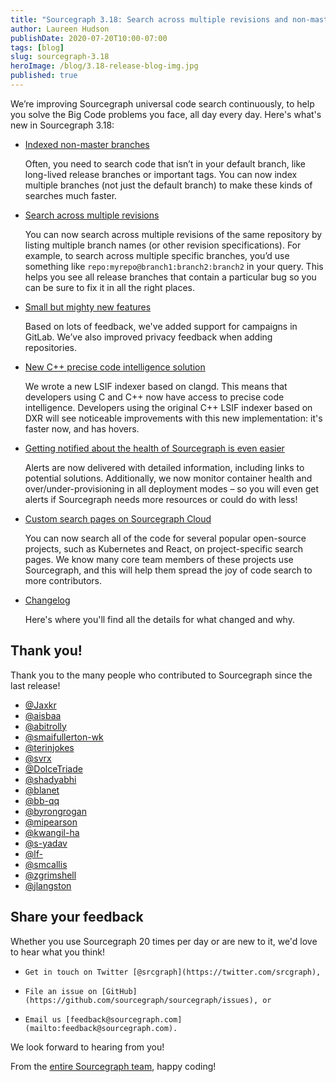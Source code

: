 ```yaml
---
title: "Sourcegraph 3.18: Search across multiple revisions and non-master branches, custom search pages, campaigns now support GitLab, new C++ precise code intelligence"
author: Laureen Hudson
publishDate: 2020-07-20T10:00-07:00
tags: [blog]
slug: sourcegraph-3.18
heroImage: /blog/3.18-release-blog-img.jpg
published: true
---
```


We’re improving Sourcegraph universal code search continuously, to help you solve the Big Code problems you face, all day every day. Here's what's new in Sourcegraph 3.18:

- [Indexed non-master branches](https://about.sourcegraph.com/blog/indexed-non-master-branches)

  Often, you need to search code that isn’t in your default branch, like long-lived release branches or important tags. You can now index multiple branches (not just the default branch) to make these kinds of searches much faster.

- [Search across multiple revisions](https://about.sourcegraph.com/blog/search-multiple-revisions)

  You can now search across multiple revisions of the same repository by listing multiple branch names (or other revision specifications). For example, to search across multiple specific branches, you’d use something like `repo:myrepo@branch1:branch2:branch2` in your query. This helps you see all release branches that contain a particular bug so you can be sure to fix it in all the right places.

- [Small but mighty new features](https://about.sourcegraph.com/blog/small-and-mighty-features)

  Based on lots of feedback, we've added support for campaigns in GitLab. We’ve also improved privacy feedback when adding repositories.

- [New C++ precise code intelligence solution](https://about.sourcegraph.com/blog/c-plus-plus-code-intel)

  We wrote a new LSIF indexer based on clangd. This means that developers using C and C++ now have access to precise code intelligence. Developers using the original C++ LSIF indexer based on DXR will see noticeable improvements with this new implementation: it's faster now, and has hovers.

- [Getting notified about the health of Sourcegraph is even easier](https://about.sourcegraph.com/blog/sourcegraph-health-notification)

  Alerts are now delivered with detailed information, including links to potential solutions. Additionally, we now monitor container health and over/under-provisioning in all deployment modes – so you will even get alerts if Sourcegraph needs more resources or could do with less!

- [Custom search pages on Sourcegraph Cloud](https://about.sourcegraph.com/blog/custom-search-pages)

  You can now search all of the code for several popular open-source projects, such as Kubernetes and React, on project-specific search pages. We know many core team members of these projects use Sourcegraph, and this will help them spread the joy of code search to more contributors.

- [Changelog](https://sourcegraph.com/github.com/sourcegraph/sourcegraph@master/-/blob/CHANGELOG.md)

  Here's where you'll find all the details for what changed and why.

## Thank you!

Thank you to the many people who contributed to Sourcegraph since the last release!

- [@Jaxkr](https://github.com/Jaxkr)
- [@aisbaa](https://github.com/aisbaa)
- [@abitrolly](https://github.com/abitrolly)
- [@smaifullerton-wk](https://github.com/smaifullerton-wk)
- [@terinjokes](https://github.com/terinjokes)
- [@svrx](https://github.com/svrx)
- [@DolceTriade](https://github.com/DolceTriade)
- [@shadyabhi](https://github.com/shadyabhi)
- [@blanet](https://github.com/blanet)
- [@bb-qq](https://github.com/bb-qq)
- [@byrongrogan](https://github.com/byrongrogan)
- [@mipearson](https://github.com/mipearson)
- [@kwangil-ha](https://github.com/kwangil-ha)
- [@s-yadav](https://github.com/s-yadav)
- [@lf-](https://github.com/lf-)
- [@smcallis](https://github.com/smcallis)
- [@zgrimshell](https://github.com/zgrimshell)
- [@jlangston](https://github.com/jlangston)

## Share your feedback

Whether you use Sourcegraph 20 times per day or are new to it, we'd love to hear what you think!

-     Get in touch on Twitter [@srcgraph](https://twitter.com/srcgraph),
-     File an issue on [GitHub](https://github.com/sourcegraph/sourcegraph/issues), or
-     Email us [feedback@sourcegraph.com](mailto:feedback@sourcegraph.com).

We look forward to hearing from you!

From the [entire Sourcegraph team](https://about.sourcegraph.com/company/team), happy coding!
